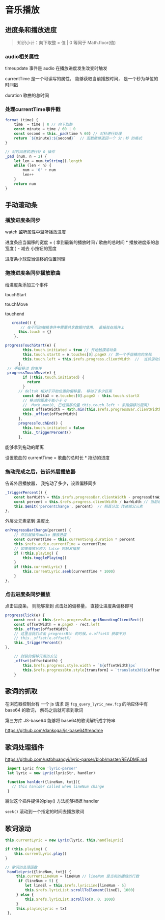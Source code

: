 # 音乐播放

## 进度条和播放进度



> 知识小计：向下取整 = 值 | 0 等同于 Math.floor(值)



### audio相关属性



timeupdate 事件是 audio 在播放进度发生改变时触发



currentTime 是一个可读写的属性， 能够获取当前播放时间， 是一个秒为单位的时间戳



duration 歌曲的总时间



### 处理currentTime事件戳

```js
format (time) {
    time  = time | 0 // 向下取整
    const minute = time / 60 | 0
    const second = this._pad(time % 60) // 对秒进行处理
    return `${minute}:${second}`  // 函数能够返回一个 分：秒 的格式
}

// 对时间格式进行补 0 操作
_pad (num, n = 2) {
    let len = num.toString().length
    while (len < n) {
        num = '0' + num
        len++
    }
    return num
}
```



## 手动滚动条

### 播放进度条同步

 watch 监听属性中监听播放进度



进度条应当偏移的宽度 = ( 拿到最新的播放时间 / 歌曲的总时间 * 播放进度条的总宽度 )  - 减去 小按钮的宽度

进度条小球应当偏移的位置同理





### 拖拽进度条同步播放歌曲

给进度条添加三个事件

touchStart

touchMove

touchend

```js
   created() {
       // 在不同的触摸事件中需要共享数据时使用， 直接挂在组件上
      this.touch = {}
    },   

progressTouchStart(e) {
        this.touch.initiated = true // 开始触摸滚动条
        this.touch.startX = e.touches[0].pageX // 第一个手指横向的坐标
        this.touch.left = this.$refs.progress.clientWidth  //  当前滚动进度条的宽度（已经偏移的量）
      },
 // 手指移动 的事件        
 progressTouchMove(e) {
        if (!this.touch.initiated) {
          return
        }
      // deltaX 相对于开始位置的偏移量， 移动了多少巨离
        const deltaX = e.touches[0].pageX - this.touch.startX
        // 移动的距离不能小于 0 
        //  Math.max(0, 已经偏移的量 this.touch.left + 手指偏移的距离)
        const offsetWidth = Math.min(this.$refs.progressBar.clientWidth - progressBtnWidth, Math.max(0, this.touch.left + deltaX))
        this._offset(offsetWidth)
      },
      progressTouchEnd() {
        this.touch.initiated = false
        this._triggerPercent()
      },
```



能够拿到拖动的距离

设置歌曲的 currentTime = 歌曲的总时长 * 拖动的进度



### 拖动完成之后，告诉外层播放器

告诉外层播放器， 我拖动了多少，设置偏移同步

```js
_triggerPercent() {
    const barWidth = this.$refs.progressBar.clientWidth - progressBtnWidth  // 进度条外成盒子宽度 - 进度小圆点
    const percent = this.$refs.progress.clientWidth / barWidth // 当前进度 / 进度盒子总的宽度 = 百分比进度
    this.$emit('percentChange', percent)  // 把百分比 传递给父元素
},
```



外层父元素拿到 进度比

```js
onProgressBarChange(percent) {
    // 然后就操作audio 播放进度
    const currentTime = this.currentSong.duration * percent
    this.$refs.audio.currentTime = currentTime
    // 如果播放状态为 false 则触发播放
    if (!this.playing) {
        this.togglePlaying()
    }
    if (this.currentLyric) {
        this.currentLyric.seek(currentTime * 1000)
    }
},
```



### 点击进度条同步播放

点击进度条， 则能够拿到 点击处的偏移量， 直接让进度条偏移即可

```js
progressClick(e) {
    const rect = this.$refs.progressBar.getBoundingClientRect()
    const offsetWidth = e.pageX - rect.left
    this._offset(offsetWidth)
    // 这里当我们点击 progressBtn 的时候，e.offsetX 获取不对
    // this._offset(e.offsetX)
    this._triggerPercent()
},

    // 封装的偏移元素的方法
    _offset(offsetWidth) {
        this.$refs.progress.style.width = `${offsetWidth}px`
        this.$refs.progressBtn.style[transform] = `translate3d(${offsetWidth}px,0,0)`
    }
```





## 歌词的抓取



在浏览器控制台有 一个 js 请求 是 `fcg_query_lyric_new.fcg` 的响应体中有 base64 的歌词， 解码之后就可拿到歌词



第三方库 JS-base64 能够将 base64的歌词解析成字符串

https://github.com/dankogai/js-base64#readme



## 歌词处理插件

https://github.com/ustbhuangyi/lyric-parser/blob/master/README.md

```js
 import Lyric from 'lyric-parser'
 let lyric = new Lyric(lyricStr, handler)

 function hanlder({lineNum, txt}){
   // this hanlder called when lineNum change
 }
```



貌似这个插件提供的play()  方法能够根据 handler



`seek()` 滚动到一个指定的时间去播放歌词

## 歌词滚动

```js
this.currentLyric = new Lyric(lyric, this.handleLyric)

if (this.playing) {
    this.currentLyric.play()
}

// 歌词的处理函数
 handleLyric({lineNum, txt}) {
     this.currentLineNum = lineNum // lineNum 是当前的播放的行数
      if (lineNum > 5) {
         let lineEl = this.$refs.lyricLine[lineNum - 5]
         this.$refs.lyricList.scrollToElement(lineEl, 1000)
     } else {
         this.$refs.lyricList.scrollTo(0, 0, 1000)
     }
     this.playingLyric = txt
 },
```



